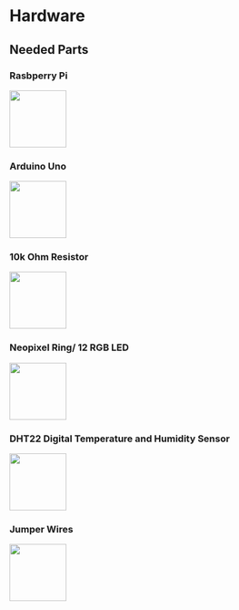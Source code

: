 
# Hardware

## Needed Parts

### Rasbperry Pi <br/>
<img width="100" height="100" src="https://media.digikey.com/photos/Raspberry%20Pi/RASPBERRY-PI-3.jpg">

### Arduino Uno <br/>
<img width="100" height="100" src="https://www.kitronik.co.uk/media/catalog/product/cache/1/image/9df78eab33525d08d6e5fb8d27136e95/4/6/4622_large_arduino_uno_main_board.jpg">

### 10k Ohm Resistor <br/>
<img width="100" height="100" src="https://www.jameco.com/Jameco/Products/ProdImag/2237221.jpg">

### Neopixel Ring/ 12 RGB LED <br/>
<img width="100" height="100" src="https://www.distrelec.nl/Web/WebShopImages/landscape_large/0-/01/Adafruit-1643-30091150-01.jpg">

### DHT22 Digital Temperature and Humidity Sensor <br/>
<img width="100" height="100" src="https://img2.bgxcdn.com/thumb/view/upload/G13charger/SKU031549%20.jpg">

### Jumper Wires <br/>
<img width="100" height="100" src="https://itp.nyu.edu/physcomp/wp-content/uploads/pcomp-kit-f2019-jumper-wires.jpg">
